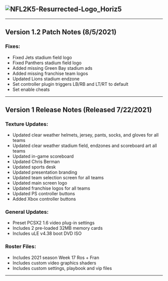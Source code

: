 ## ![NFL2K5-Resurrected-Logo_Horiz5](https://user-images.githubusercontent.com/69597675/125652934-6b21a6c3-e700-4709-8e10-01deb62d37f7.png)
-----
## Version 1.2 Patch Notes (8/5/2021)
### Fixes:

  * Fixed Jets stadium field logo
  * Fixed Panthers stadium field logo
  * Added missing Green Bay stadium ads
  * Added missing franchise team logos
  * Updated Lions stadium endzone  
  * Set controller plugin triggers LB/RB and LT/RT to default
  * Set enable cheats
-----
## Version 1 Release Notes (Released 7/22/2021)
### Texture Updates:

* Updated clear weather helmets, jersey, pants, socks, and gloves for all teams
* Updated clear weather stadium field, endzones and scoreboard art all teams
* Updated in-game scoreboard
* Updated Chris Berman
* Updated sports desk
* Updated presentation branding
* Updated team selection screen for all teams
* Updated main screen logo
* Updated franchise logos for all teams
* Updated PS controller buttons
* Added Xbox controller buttons 

### General Updates:

* Preset PCSX2 1.6 video plug-in settings
* Includes 2 pre-loaded 32MB memory cards
* Includes uLE v4.38 boot DVD ISO

### Roster Files:

* Includes 2021 season Week 17 Ros + Fran
* Includes custom video graphics shaders
* Includes custom settings, playbook and vip files
-----
